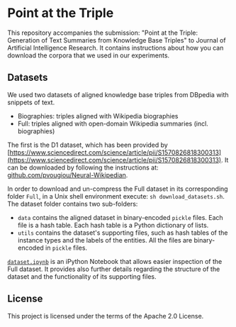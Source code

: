 # Point at the Triple
This repository accompanies the submission: "Point at the Triple: Generation of Text Summaries from Knowledge Base Triples" to Journal of Artificial Intelligence Research. It contains instructions about how you can download the corpora that we used in our experiments.

## Datasets
We used two datasets of aligned knowledge base triples from DBpedia with snippets of text. 

 * Biographies: triples aligned with Wikipedia biographies
 * Full: triples aligned with open-domain Wikipedia summaries (incl. biographies)

The first is the D1 dataset, which has been provided by [https://www.sciencedirect.com/science/article/pii/S1570826818300313](https://www.sciencedirect.com/science/article/pii/S1570826818300313). It can be downloaded by following the instructions at: [github.com/pvougiou/Neural-Wikipedian](https://github.com/pvougiou/Neural-Wikipedian). 

In order to download and un-compress the Full dataset in its corresponding folder `Full`, in a Unix shell environment execute: `sh download_datasets.sh`. The dataset folder contains two sub-folders:

* `data` contains the aligned dataset in binary-encoded `pickle` files. Each file is a hash table. Each hash table is a Python dictionary of lists.
* `utils` contains the dataset's supporting files, such as hash tables of the instance types and the labels of the entities. All the files are binary-encoded in `pickle` files.

[`dataset.ipynb`](dataset.ipynb) is an iPython Notebook that allows easier inspection of the Full dataset. It provides also further details regarding the structure of the dataset and the functionality of its supporting files.

## License
This project is licensed under the terms of the Apache 2.0 License.
